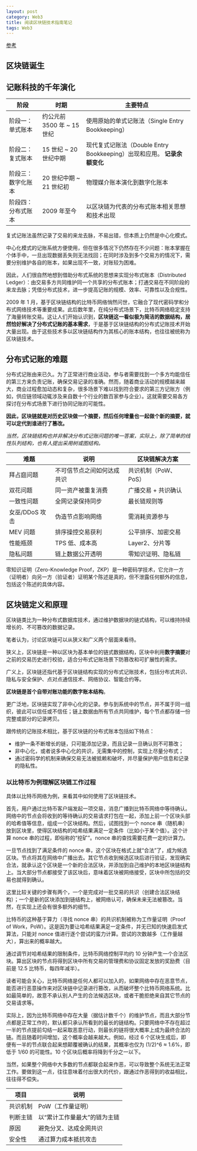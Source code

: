 ```yaml
---
layout: post
category: Web3
title: 阅读区块链技术指南笔记
tags: Web3
---
```


[参考](https://yeasy.gitbook.io/blockchain_guide/01_history/dlt_problem)



## 区块链诞生





## 记账科技的千年演化

| 阶段               | 时期                       | 主要特点                                                     |
| ------------------ | -------------------------- | ------------------------------------------------------------ |
| 阶段一：单式账本   | 约公元前 3500 年 ~ 15 世纪 | 使用原始的单式记账法（Single Entry Bookkeeping）             |
| 阶段二：复式账本   | 15 世纪 ~ 20 世纪中期      | 现代复式记账法（Double Entry Bookkeeping）出现和应用。 **记录余额变化** |
| 阶段三：数字化账本 | 20 世纪中期 ~ 21 世纪初    | 物理媒介账本演化到数字化账本                                 |
| 阶段四：分布式账本 | 2009 年至今                | 以区块链为代表的分布式账本相关思想和技术出现                 |





复式记账法虽然记录了交易的来龙去脉，不易出错，但本质上仍然是中心化模式。

中心化模式的记账系统方便使用，但在很多情况下仍然存在不少问题：账本掌握在个体手中，一旦出现数据丢失则无法找回；在同时涉及到多个交易方的情况下，需要分别维护各自的账本，如果出现不一致，对账较为困难。

因此，人们很自然地想到借助分布式系统的思想来实现分布式账本（Distributed Ledger）：由交易多方共同维护同一个共享的分布式账本；打通交易在不同阶段的来龙去脉；凭借分布式技术，进一步提高记账的规模、效率、可靠性以及合规性。



2009 年 1 月，基于区块链结构的比特币网络悄然问世，它融合了现代密码学和分布式网络技术等重要成果。此后数年里，在纯分布式场景下，比特币网络稳定支持了海量转账交易。这让人们开始认识到，**区块链这一看似极为简洁的数据结构，居然恰好解决了分布式记账的基本需求**，于是基于区块链结构的分布式记账技术开始大量出现。由于这些技术多以区块链结构作为其核心的账本结构，也往往被统称为区块链技术。



## 分布式记账的难题

分布式记账由来已久。为了正常进行商业活动，参与者需要找到一个多方均能信任的第三方来负责记账，确保交易记录的准确。然而，随着商业活动的规模越来越大，商业过程愈加动态和复杂，很多场景下难以找到符合要求的第三方记账方（例如，供应链领域动辄涉及来自数十个行业的数百家参与企业）。这就需要交易各方探讨在分布式场景下进行协同记账的可能性。



**因此，区块链就是对历史区块做一个摘要，然后任何增量也一起做个新的摘要，就可以定代到谁进行了篡改。** 

*当然，区块链结构也并非解决分布式记账问题的唯一答案，实际上，除了简单的线性队列结构，也有人提出采用树或图结构。*







| 难题           | 说明                       | 区块链解决方案       |
| -------------- | -------------------------- | -------------------- |
| 拜占庭问题     | 不可信节点之间如何达成共识 | 共识机制（PoW、PoS） |
| 双花问题       | 同一资产被重复消费         | 广播交易 + 共识确认  |
| 一致性问题     | 全网记录保持同步           | 最长链规则等         |
| 女巫/DDoS 攻击 | 伪造节点影响网络           | 需消耗资源参与       |
| MEV 问题       | 排序操控交易获利           | 公平排序、加密交易   |
| 性能瓶颈       | TPS 低、成本高             | Layer2、分片等       |
| 隐私问题       | 链上数据公开透明           | 零知识证明、隐私链   |

零知识证明（Zero-Knowledge Proof，ZKP）是一种密码学技术，它允许一方（证明者）向另一方（验证者）证明某个陈述是真的，但不泄露任何额外的信息，包括这个陈述的具体内容。

## 区块链定义和原理



区块链类比为一种分布式数据库技术，通过维护数据块的链式结构，可以维持持续增长的、不可篡改的数据记录。

笔者认为，讨论区块链可以从狭义和广义两个层面来看待。

狭义上，区块链是一种以区块为基本单位的链式数据结构，区块中利用**数字摘要**对之前的交易历史进行校验，适合分布式记账场景下防篡改和可扩展性的需求。

广义上，区块链还指代基于区块链结构实现的分布式记账技术，包括分布式共识、隐私与安全保护、点对点通信技术、网络协议、智能合约等。





**区块链是首个自带对账功能的数字账本结构**。

更广泛地，区块链实现了非中心化的记录。参与到系统中的节点，并不属于同一组织，彼此可以信任或不信任；链上数据由所有节点共同维护，每个节点都存储一份完整或部分的记录拷贝。

跟传统的记账技术相比，基于区块链的分布式账本包括如下特点：

- 维护一条不断增长的链，只可能添加记录，而且记录一旦确认则不可篡改；
- 非中心化，或者说多中心化的共识，无需集中的控制，实现上尽量分布式；
- 通过密码学的机制来确保交易无法被抵赖和破坏，并尽量保护用户信息和记录的隐私性。





### 以比特币为例理解区块链工作过程

具体以比特币网络为例，来看其中如何使用了区块链技术。

首先，用户通过比特币客户端发起一项交易，消息广播到比特币网络中等待确认。网络中的节点会将收到的等待确认的交易请求打包在一起，添加上前一个区块头部的哈希值等信息，组成一个区块结构。然后，试图找到一个 nonce 串（随机串）放到区块里，使得区块结构的哈希结果满足一定条件（比如小于某个值）。这个计算 nonce 串的过程，即俗称的“挖矿”。nonce 串的查找需要花费一定的计算力。

一旦节点找到了满足条件的 nonce 串，这个区块在格式上就“合法”了，成为候选区块。节点将其在网络中广播出去。其它节点收到候选区块后进行验证，发现确实合法，就承认这个区块是一个新的合法区块，并添加到自己维护的本地区块链结构上。当大部分节点都接受了该区块后，意味着区块被网络接受，区块中所包括的交易也就得到确认。

这里比较关键的步骤有两个，一个是完成对一批交易的共识（创建合法区块结构）；一个是新的区块添加到链结构上，被网络认可，确保未来无法被篡改。当然，在实现上还会有很多额外的细节。

比特币的这种基于算力（寻找 nonce 串）的共识机制被称为工作量证明（Proof of Work，PoW）。这是因为要让哈希结果满足一定条件，并无已知的快速启发式算法，只能对 nonce 值进行逐个尝试的蛮力计算。尝试的次数越多（工作量越大），算出来的概率越大。

通过调节对哈希结果的限制条件，比特币网络控制平均约 10 分钟产生一个合法区块。算出区块的节点将得到区块中所有交易的管理费和协议固定发放的奖励费（目前是 12.5 比特币，每四年减半）。

读者可能会关心，比特币网络是任何人都可以加入的，如果网络中存在恶意节点，能否进行恶意操作来对区块链中记录进行篡改，从而破坏整个比特币网络系统。比如最简单的，故意不承认别人产生的合法候选区块，或者干脆拒绝来自其它节点的交易请求等。

实际上，因为比特币网络中存在大量（据估计数千个）的维护节点，而且大部分节点都是正常工作的，默认都只承认所看到的最长的链结构。只要网络中不存在超过一半的节点提前勾结一起采取恶意行动，则最长的链将很大概率上成为最终合法的链。而且随着时间增加，这个概率会越来越大。例如，经过 6 个区块生成后，即便有一半的节点联合起来想颠覆被确认的结果，其概率也仅为 (1/2)^6 ≈ 1.6%，即低于 1/60 的可能性。10 个区块后概率将降到千分之一以下。

当然，如果整个网络中大多数的节点都联合起来作恶，可以导致整个系统无法正常工作。要做到这一点，往往意味着付出很大的代价，跟通过作恶得到的收益相比，往往得不偿失。



| 项目     | 说明                         |
| -------- | ---------------------------- |
| 共识机制 | PoW（工作量证明）            |
| 判断主链 | 以“累计工作量最大”的链为主链 |
| 原因     | 避免分叉、达成全网共识       |
| 安全性   | 通过算力成本抵抗攻击         |





